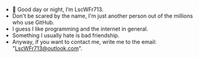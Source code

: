 - 👋 Good day or night, I’m LscWFr713.
- Don't be scared by the name, I'm just another person out of the millions who use GitHub.
- I guess I like programming and the internet in general.
- Something I usually hate is bad friendship.
- Anyway, if you want to contact me, write me to the email: "LscWFr713@outlook.com".
<!---LscWFr713/LscWFr713 is a ✨ special ✨ repository because its `README.md` (this file) appears on your GitHub profile.
You can click the Preview link to take a look at your changes.
--->
